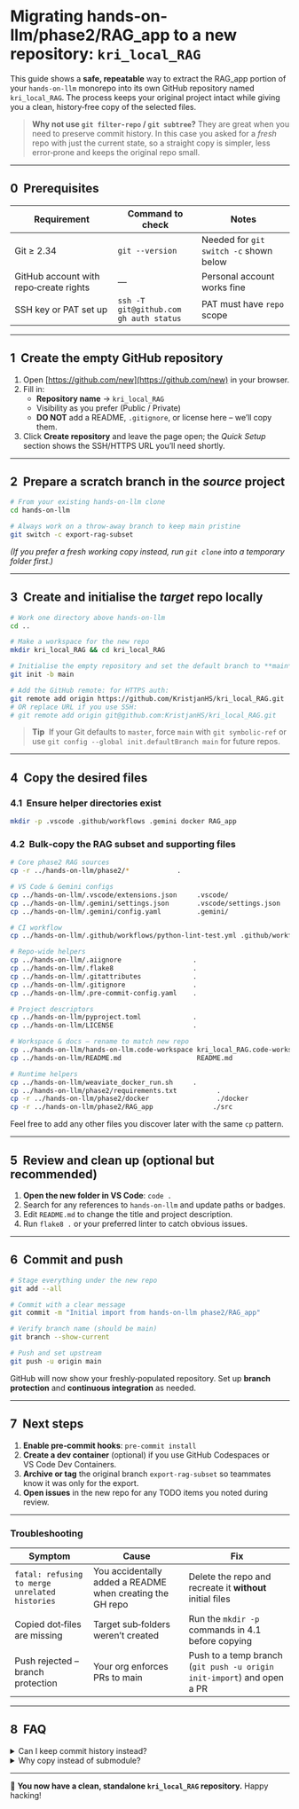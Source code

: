 # Migrating **hands-on-llm/phase2/RAG_app** to a new repository: `kri_local_RAG`

This guide shows a **safe, repeatable** way to extract the RAG_app portion of your
`hands‑on‑llm` monorepo into its own GitHub repository named
`kri_local_RAG`.  The process keeps your original project intact while giving
you a clean, history‑free copy of the selected files.

> **Why not use `git filter‑repo` / `git subtree`?**
> They are great when you need to preserve commit history.  In this case you
> asked for a *fresh* repo with just the current state, so a straight copy is
> simpler, less error‑prone and keeps the original repo small.

---

## 0  Prerequisites

| Requirement                            | Command to check                            | Notes                                  |
| -------------------------------------- | ------------------------------------------- | -------------------------------------- |
| Git ≥ 2.34                             | `git --version`                             | Needed for `git switch -c` shown below |
| GitHub account with repo‑create rights | —                                           | Personal account works fine            |
| SSH key or PAT set up                  | `ssh -T git@github.com`<br>`gh auth status` | PAT must have `repo` scope             |

---

## 1  Create the empty GitHub repository

1. Open [https://github.com/new](https://github.com/new) in your browser.
2. Fill in:
   * **Repository name** → `kri_local_RAG`
   * Visibility as you prefer (Public / Private)
   * **DO NOT** add a README, `.gitignore`, or license here – we’ll copy them.
3. Click **Create repository** and leave the page open; the *Quick Setup*
   section shows the SSH/HTTPS URL you’ll need shortly.

---

## 2  Prepare a scratch branch in the *source* project

```bash
# From your existing hands‑on‑llm clone
cd hands-on-llm

# Always work on a throw‑away branch to keep main pristine
git switch -c export-rag-subset
```

*(If you prefer a fresh working copy instead, run `git clone` into a temporary
folder first.)*

---

## 3  Create and initialise the *target* repo locally

```bash
# Work one directory above hands‑on‑llm
cd ..

# Make a workspace for the new repo
mkdir kri_local_RAG && cd kri_local_RAG

# Initialise the empty repository and set the default branch to **main**
git init -b main

# Add the GitHub remote: for HTTPS auth:
git remote add origin https://github.com/KristjanHS/kri_local_RAG.git
# OR replace URL if you use SSH:
# git remote add origin git@github.com:KristjanHS/kri_local_RAG.git
```

> **Tip**  If your Git defaults to `master`, force `main` with `git symbolic-ref`
> or use `git config --global init.defaultBranch main` for future repos.

---

## 4  Copy the desired files

### 4.1  Ensure helper directories exist

```bash
mkdir -p .vscode .github/workflows .gemini docker RAG_app
```

### 4.2  Bulk‑copy the RAG subset and supporting files

```bash
# Core phase2 RAG sources
cp -r ../hands-on-llm/phase2/*            .

# VS Code & Gemini configs
cp ../hands-on-llm/.vscode/extensions.json     .vscode/
cp ../hands-on-llm/.gemini/settings.json       .vscode/settings.json
cp ../hands-on-llm/.gemini/config.yaml         .gemini/

# CI workflow
cp ../hands-on-llm/.github/workflows/python-lint-test.yml .github/workflows/

# Repo‑wide helpers
cp ../hands-on-llm/.aiignore                  .
cp ../hands-on-llm/.flake8                    .
cp ../hands-on-llm/.gitattributes             .
cp ../hands-on-llm/.gitignore                 .
cp ../hands-on-llm/.pre-commit-config.yaml    .

# Project descriptors
cp ../hands-on-llm/pyproject.toml             .
cp ../hands-on-llm/LICENSE                    .

# Workspace & docs – rename to match new repo
cp ../hands-on-llm/hands-on-llm.code-workspace kri_local_RAG.code-workspace
cp ../hands-on-llm/README.md                   README.md

# Runtime helpers
cp ../hands-on-llm/weaviate_docker_run.sh     .
cp ../hands-on-llm/phase2/requirements.txt          .
cp -r ../hands-on-llm/phase2/docker                 ./docker
cp -r ../hands-on-llm/phase2/RAG_app               ./src
```

Feel free to add any other files you discover later with the same `cp` pattern.

---

## 5  Review and clean up (optional but recommended)

1. **Open the new folder in VS Code**: `code .`
2. Search for any references to `hands-on-llm` and update paths or badges.
3. Edit `README.md` to change the title and project description.
4. Run `flake8 .` or your preferred linter to catch obvious issues.

---

## 6  Commit and push

```bash
# Stage everything under the new repo
git add --all

# Commit with a clear message
git commit -m "Initial import from hands-on-llm phase2/RAG_app"

# Verify branch name (should be main)
git branch --show-current

# Push and set upstream
git push -u origin main
```

GitHub will now show your freshly‑populated repository.  Set up **branch
protection** and **continuous integration** as needed.

---

## 7  Next steps

1. **Enable pre‑commit hooks**: `pre-commit install`
2. **Create a dev container** (optional) if you use GitHub Codespaces or
   VS Code Dev Containers.
3. **Archive or tag** the original branch `export-rag-subset` so teammates know
   it was only for the export.
4. **Open issues** in the new repo for any TODO items you noted during review.

---

### Troubleshooting

| Symptom                                        | Cause                                                     | Fix                                                                    |
| ---------------------------------------------- | --------------------------------------------------------- | ---------------------------------------------------------------------- |
| `fatal: refusing to merge unrelated histories` | You accidentally added a README when creating the GH repo | Delete the repo and recreate it **without** initial files              |
| Copied dot‑files are missing                   | Target sub‑folders weren’t created                        | Run the `mkdir -p` commands in 4.1 before copying                      |
| Push rejected – branch protection              | Your org enforces PRs to main                             | Push to a temp branch (`git push -u origin init‑import`) and open a PR |

---

## 8  FAQ

<details>
<summary>Can I keep commit history instead?</summary>
Use [`git filter-repo`](https://github.com/newren/git-filter-repo) or
[`git subtree split`](https://github.com/git/git/blob/master/contrib/subtree/git-subtree.txt)
so you can extract the past commits of `phase2/RAG_app` while pruning the rest.
</details>

<details>
<summary>Why copy instead of submodule?</summary>
Submodules add indirection and tooling friction.  A standalone repo is simpler
when the codebases evolve independently.
</details>

---

🚀 **You now have a clean, standalone `kri_local_RAG` repository.** Happy
hacking!
